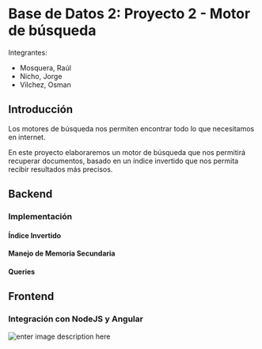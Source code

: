 # Base de Datos 2: Proyecto 2 - Motor de búsqueda

Integrantes:
* Mosquera, Raúl
* Nicho, Jorge
* Vilchez, Osman

## Introducción
Los motores de búsqueda nos permiten encontrar todo lo que necesitamos en internet.

En este proyecto elaboraremos un motor de búsqueda que nos permitirá recuperar documentos, basado en un índice invertido que nos permita recibir resultados más precisos.
##  Backend

### Implementación

#### Índice Invertido

#### Manejo de Memoria Secundaria

#### Queries

##  Frontend

### Integración con NodeJS y Angular
![enter image description here](https://raw.githubusercontent.com/THEFLILUX/GG_SEARCH_BD2/main/searchEngine.PNG)
